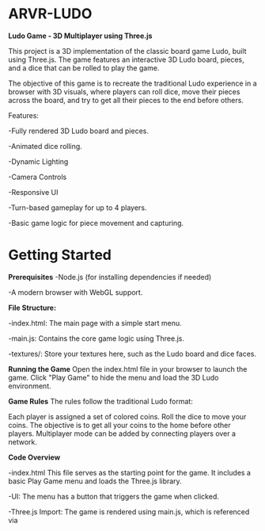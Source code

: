 # ARVR-LUDO
**Ludo Game - 3D Multiplayer using Three.js**

This project is a 3D implementation of the classic board game Ludo, built using Three.js. The game features an interactive 3D Ludo board, pieces, and a dice that can be rolled to play the game.

The objective of this game is to recreate the traditional Ludo experience in a browser with 3D visuals, where players can roll dice, move their pieces across the board, and try to get all their pieces to the end before others.

Features:

-Fully rendered 3D Ludo board and pieces.

-Animated dice rolling.

-Dynamic Lighting

-Camera Controls

-Responsive UI

-Turn-based gameplay for up to 4 players.

-Basic game logic for piece movement and capturing.

# Getting Started
**Prerequisites**
-Node.js (for installing dependencies if needed)

-A modern browser with WebGL support.

**File Structure:**

-index.html: The main page with a simple start menu.

-main.js: Contains the core game logic using Three.js.

-textures/: Store your textures here, such as the Ludo board and dice faces.

**Running the Game**
Open the index.html file in your browser to launch the game.
Click "Play Game" to hide the menu and load the 3D Ludo environment.

**Game Rules**
The rules follow the traditional Ludo format:

Each player is assigned a set of colored coins.
Roll the dice to move your coins.
The objective is to get all your coins to the home before other players.
Multiplayer mode can be added by connecting players over a network.

**Code Overview**

-index.html
This file serves as the starting point for the game. It includes a basic Play Game menu and loads the Three.js library.

-UI: The menu has a button that triggers the game when clicked.

-Three.js Import: The game is rendered using main.js, which is referenced via <script>.
main.js

-Three.js Setup: Creates a 3D scene, adds a Ludo board, player coins, and dice.

-Lighting: Ambient and directional lights create realistic shadow effects. The directional light moves based on the mouse position.

-Coins: Player coins are positioned in a 4x4 grid, color-coded for each player.

-Dice: Textured dice with animated rotation for a dynamic feel.

-Controls: OrbitControls allow users to rotate the board, offering a 3D perspective.

**Future Enhancements**

-Multiplayer Support: Integrating WebSockets or a multiplayer backend.

-Game Logic: Implementing complete Ludo game rules.

-Improved UI: Adding a score tracker and player turn indication.
